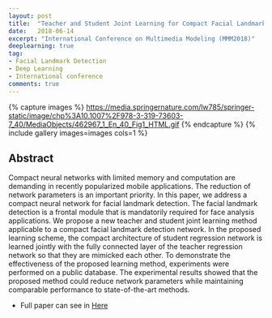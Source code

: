 ```yaml
---
layout: post
title:  "Teacher and Student Joint Learning for Compact Facial Landmark Detection Network"
date:   2018-06-14
excerpt: "International Conference on Multimedia Modeling (MMM2018)"
deeplearning: true
tag:
- Facial Landmark Detection
- Deep Learning
- International conference
comments: true
---
```

{% capture images %}
   https://media.springernature.com/lw785/springer-static/image/chp%3A10.1007%2F978-3-319-73603-7_40/MediaObjects/462967_1_En_40_Fig1_HTML.gif
{% endcapture %}
{% include gallery images=images cols=1 %}

## Abstract
Compact neural networks with limited memory and computation are demanding in recently popularized mobile applications. The reduction of network parameters is an important priority. In this paper, we address a compact neural network for facial landmark detection. The facial landmark detection is a frontal module that is mandatorily required for face analysis applications. We propose a new teacher and student joint learning method applicable to a compact facial landmark detection network. In the proposed learning scheme, the compact architecture of student regression network is learned jointly with the fully connected layer of the teacher regression network so that they are mimicked each other. To demonstrate the effectiveness of the proposed learning method, experiments were performed on a public database. The experimental results showed that the proposed method could reduce network parameters while maintaining comparable performance to state-of-the-art methods.

* Full paper can see in [Here](https://link.springer.com/chapter/10.1007/978-3-319-73603-7_40)
